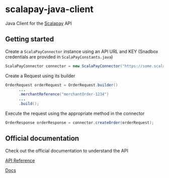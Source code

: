 # scalapay-java-client

Java Client for the [Scalapay](https://www.scalapay.com/it) API

## Getting started

Create a `ScalaPayConnector` instance using an API URL and KEY (Snadbox credentials are provided in `ScalaPayConstants.java`)
```java
ScalaPayConnector connector = new ScalaPayConnector("https://some.scalapay.api.com", "YOUR_API_KEY");
```

Create a Request using its builder
```java
OrderRequest orderRequest = OrderRequest.builder()
      ...
      .merchantReference("merchantOrder-1234")
      ...
      .build();
```

Execute the request using the appropriate method in the connector
```java
OrderResponse orderResponse = connector.createOrder(orderRequest);
```


## Official documentation

Check out the official documentation to understand the API

[API Reference](https://developers.scalapay.com/reference)

[Docs](https://developers.scalapay.com/docs)

